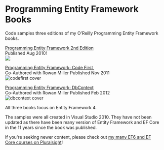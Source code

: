 # Programming Entity Framework Books

 Code samples three editions of my O'Reilly Programming Entity Framework books.


[Programming Entity Framework 2nd Edition](https://www.oreilly.com/library/view/programming-entity-framework/9780596807276/
 )  
 Published Aug 2010!  
![](https://user-images.githubusercontent.com/5007120/117877483-9faf1700-b272-11eb-8f0e-69e409a70f1b.jpg)  

  
  
   
  

[Programming Entity Framework: Code First](https://www.oreilly.com/library/view/programming-entity-framework/9781449317867),  
Co-Authored with Rowan Miller
 Published Nov 2011  
 ![codefirst cover](https://user-images.githubusercontent.com/5007120/117877490-a2117100-b272-11eb-8658-e28546df8a87.jpg)  
 

[Programming Entity Framework: DbContext](https://www.oreilly.com/library/view/programming-entity-framework/9781449331825/)  
 Co-Authored with Rowan Miller
 Published Feb 2012  
 ![dbcontext cover](https://user-images.githubusercontent.com/5007120/117877496-a3429e00-b272-11eb-90ba-cceb5604a5d2.jpg)


 All three books focus on Entity Framework 4. 

 The samples were all created in Visual Studio 2010.  They have not been updated as there have been many version of Entity Framework and EF Core in the 11 years since the book was published.

 If you're seeking newer content, please check out [my many EF6 and EF Core courses on Pluralsight](bit.ly/efcore5)!

